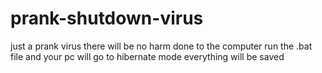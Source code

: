 # prank-shutdown-virus
just a prank virus there will be no harm done to the computer 
run the .bat file and your pc will go to hibernate mode everything will be saved
